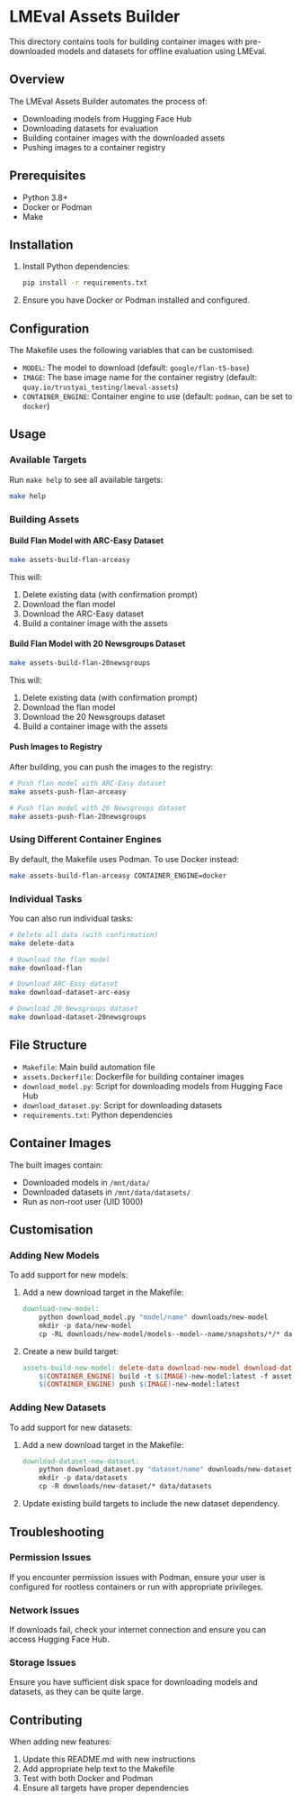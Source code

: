 # LMEval Assets Builder

This directory contains tools for building container images with pre-downloaded models and datasets for offline evaluation using LMEval.

## Overview

The LMEval Assets Builder automates the process of:
- Downloading models from Hugging Face Hub
- Downloading datasets for evaluation
- Building container images with the downloaded assets
- Pushing images to a container registry

## Prerequisites

- Python 3.8+
- Docker or Podman
- Make

## Installation

1. Install Python dependencies:
   ```bash
   pip install -r requirements.txt
   ```

2. Ensure you have Docker or Podman installed and configured.

## Configuration

The Makefile uses the following variables that can be customised:

- `MODEL`: The model to download (default: `google/flan-t5-base`)
- `IMAGE`: The base image name for the container registry (default: `quay.io/trustyai_testing/lmeval-assets`)
- `CONTAINER_ENGINE`: Container engine to use (default: `podman`, can be set to `docker`)

## Usage

### Available Targets

Run `make help` to see all available targets:

```bash
make help
```

### Building Assets

#### Build Flan Model with ARC-Easy Dataset
```bash
make assets-build-flan-arceasy
```

This will:
1. Delete existing data (with confirmation prompt)
2. Download the flan model
3. Download the ARC-Easy dataset
4. Build a container image with the assets

#### Build Flan Model with 20 Newsgroups Dataset
```bash
make assets-build-flan-20newsgroups
```

This will:
1. Delete existing data (with confirmation prompt)
2. Download the flan model
3. Download the 20 Newsgroups dataset
4. Build a container image with the assets

#### Push Images to Registry

After building, you can push the images to the registry:

```bash
# Push flan model with ARC-Easy dataset
make assets-push-flan-arceasy

# Push flan model with 20 Newsgroups dataset
make assets-push-flan-20newsgroups
```

### Using Different Container Engines

By default, the Makefile uses Podman. To use Docker instead:

```bash
make assets-build-flan-arceasy CONTAINER_ENGINE=docker
```

### Individual Tasks

You can also run individual tasks:

```bash
# Delete all data (with confirmation)
make delete-data

# Download the flan model
make download-flan

# Download ARC-Easy dataset
make download-dataset-arc-easy

# Download 20 Newsgroups dataset
make download-dataset-20newsgroups
```

## File Structure

- `Makefile`: Main build automation file
- `assets.Dockerfile`: Dockerfile for building container images
- `download_model.py`: Script for downloading models from Hugging Face Hub
- `download_dataset.py`: Script for downloading datasets
- `requirements.txt`: Python dependencies

## Container Images

The built images contain:
- Downloaded models in `/mnt/data/`
- Downloaded datasets in `/mnt/data/datasets/`
- Run as non-root user (UID 1000)

## Customisation

### Adding New Models

To add support for new models:

1. Add a new download target in the Makefile:
   ```makefile
   download-new-model:
       python download_model.py "model/name" downloads/new-model
       mkdir -p data/new-model
       cp -RL downloads/new-model/models--model--name/snapshots/*/* data/new-model/
   ```

2. Create a new build target:
   ```makefile
   assets-build-new-model: delete-data download-new-model download-dataset-arc-easy
       $(CONTAINER_ENGINE) build -t $(IMAGE)-new-model:latest -f assets.Dockerfile .
       $(CONTAINER_ENGINE) push $(IMAGE)-new-model:latest
   ```

### Adding New Datasets

To add support for new datasets:

1. Add a new download target in the Makefile:
   ```makefile
   download-dataset-new-dataset:
       python download_dataset.py "dataset/name" downloads/new-dataset
       mkdir -p data/datasets
       cp -R downloads/new-dataset/* data/datasets
   ```

2. Update existing build targets to include the new dataset dependency.

## Troubleshooting

### Permission Issues
If you encounter permission issues with Podman, ensure your user is configured for rootless containers or run with appropriate privileges.

### Network Issues
If downloads fail, check your internet connection and ensure you can access Hugging Face Hub.

### Storage Issues
Ensure you have sufficient disk space for downloading models and datasets, as they can be quite large.

## Contributing

When adding new features:
1. Update this README.md with new instructions
2. Add appropriate help text to the Makefile
3. Test with both Docker and Podman
4. Ensure all targets have proper dependencies 